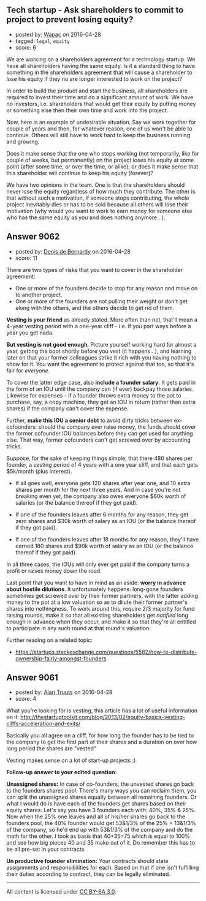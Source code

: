 ## Tech startup - Ask shareholders to commit to project to prevent losing equity?

- posted by: [Wapac](https://stackexchange.com/users/4744090/wapac) on 2016-04-28
- tagged: `legal`, `equity`
- score: 6

We are working on a shareholders agreement for a technology startup. We have all shareholders having the same equity. Is it a standard thing to have something in the shareholders agreement that will cause a shareholder to lose his equity if they no are longer interested to work on the project?

In order to build the product and start the business, all shareholders are required to invest their time and do a significant amount of work. We have no investors, i.e. shareholders that would get their equity by putting money or something else then their own time and work into the project.

Now, here is an example of undesirable situation. Say we work together for couple of years and then, for whatever reason, one of us won't be able to continue. Others will still have to work hard to keep the business running and growing. 

Does it make sense that the one who stops working (not temporarily, like for couple of weeks, but permanently) on the project loses his equity at some point (after some time, or over the time, or alike); or does it make sense that this shareholder will continue to keep his equity (forever)?

We have two opinions in the team. One is that the shareholders should never lose the equity regardless of how much they contribute. The other is that without such a motivation, if someone stops contributing, the whole project inevitably dies or has to be sold because all others will lose their motivation (why would you want to work to earn money for someone else who has the same equity as you and does nothing anymore...).



## Answer 9062

- posted by: [Denis de Bernardy](https://stackexchange.com/users/182468/denis-de-bernardy) on 2016-04-28
- score: 11

There are two types of risks that you want to cover in the shareholder agreement:

- One or more of the founders decide to stop for any reason and move on to another project.
- One or more of the founders are not pulling their weight or don't get along with the others, and the others decide to get rid of them.

**Vesting is your friend** as already stated. More often than not, that'll mean a 4-year vesting period with a one-year cliff - i.e. if you part ways before a year you get nada.

**But vesting is not good enough**. Picture yourself working hard for almost a year, getting the boot shortly before you vest (it happens...), and learning later on that your former colleagues strike it rich with you having nothing to show for it. You want the agreement to protect against that too, so that it's fair for _everyone_.

To cover the latter edge case, also **include a founder salary**. It gets paid in the form of an IOU until the company can (if ever) backpay those salaries. Likewise for expenses - if a founder throws extra money to the pot to purchase, say, a copy machine, they get an IOU in return (rather than extra shares) if the company can't cover the expense.

Further, **make this IOU a senior debt** to avoid dirty tricks between ex-cofounders: should the company ever raise money, the funds should cover the former cofounder IOU balances before they can get used for anything else. That way, former cofounders can't get screwed over by accounting tricks.

Suppose, for the sake of keeping things simple, that there 480 shares per founder, a vesting period of 4 years with a one year cliff, and that each gets $5k/month (plus interest).

- If all goes well, everyone gets 120 shares after year one, and 10 extra shares per month for the next three years. And in case you're not breaking even yet, the company also owes everyone $60k worth of salaries (or the balance thereof if they got paid).

- If one of the founders leaves after 6 months for any reason, they get zero shares and $30k worth of salary as an IOU (or the balance thereof if they got paid).

- If one of the founders leaves after 18 months for any reason, they'll have earned 180 shares and $90k worth of salary as an IOU (or the balance thereof if they got paid).

In all three cases, the IOUs will only ever get paid if the company turns a profit or raises money down the road.

Last point that you want to have in mind as an aside: **worry in advance about hostile dilutions**. It unfortunately happens: long-gone founders sometimes get screwed over by their former partners, with the latter adding money to the pot at a low valuation so as to dilute their former partner's shares into nothingness. To work around this, require 2/3 majority for fund raising rounds, make it so that all existing shareholders get *notified* long enough in advance when they occur, and make it so that they're all entitled to participate in any such round at that round's valuation.

Further reading on a related topic:

* https://startups.stackexchange.com/questions/5582/how-to-distribute-ownership-fairly-amongst-founders


## Answer 9061

- posted by: [Alari Truuts](https://stackexchange.com/users/5357302/alari-truuts) on 2016-04-28
- score: 4

What you're looking for is vesting, this article has a lot of useful information on it:
http://thestartuptoolkit.com/blog/2013/02/equity-basics-vesting-cliffs-acceleration-and-exits/

Basically you all agree on a cliff, for how long the founder has to be tied to the company to get the first part of their shares and a duration on over how long period the shares are "vested"

Vesting makes sense on a lot of start-up projects :)

**Follow-up answer to your edited question:**

**Unassigned shares:** In case of co-founders, the unvested shares go back to the founders shares pool. There's many ways you can reclaim them, you can split the unassigned shares equally between all remaining founders. Or what I would do is have each of the founders get shares based on their equity shares. Let's say you have 3 founders each with: 40%, 35% & 25%. Now when the 25% one leaves and all of his/her shares go back to the founders pool, the 40% founder would get 53&1/3% of the 25% = 13&1/3% of the company, so he'd end up with 53&1/3% of the company and do the math for the other. I took as basis that 40+35=75 which is equal to 100% and see how big pieces 40 and 35 make out of it. Do remember this has to be all pre-set in your contracts.

**Un productive founder elimination:** Your contracts should state assignments and responsibilities for each. Based on that if one isn't fulfilling their duties according to contract, they can be legally eliminated.



---

All content is licensed under [CC BY-SA 3.0](https://creativecommons.org/licenses/by-sa/3.0/).
